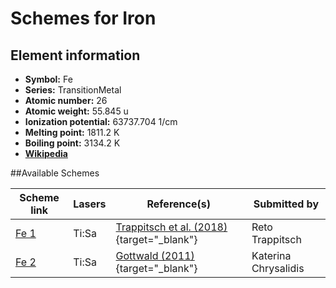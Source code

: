 # Schemes for Iron

## Element information

- **Symbol:** Fe
- **Series:** TransitionMetal
- **Atomic number:** 26
- **Atomic weight:** 55.845 u
- **Ionization potential:** 63737.704 1/cm
- **Melting point:** 1811.2 K
- **Boiling point:** 3134.2 K
- [**Wikipedia**](https://en.wikipedia.org/wiki/Iron)

##Available Schemes

|       Scheme link       | Lasers |                                      Reference(s)                                      |     Submitted by     |
| ----------------------- | ------ | -------------------------------------------------------------------------------------- | -------------------- |
| [Fe 1](../fe/fe-001.md) | Ti:Sa  | [Trappitsch et al. (2018)](https://doi.org/10.1016/j.gca.2017.05.031){target="_blank"} | Reto Trappitsch      |
| [Fe 2](../fe/fe-002.md) | Ti:Sa  | [Gottwald (2011)](https://doi.org/10.25358/openscience-3289){target="_blank"}          | Katerina Chrysalidis |
